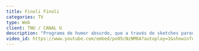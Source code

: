 ```yaml
---
title: Finoli Finoli
categories: TV
type: Web
client: TNU / CANAL U
description: "Programa de humor absurdo, que a través de sketches parodia mucho de lo que sucede en la televisión de los últimos años. Referencias directas: Cha cha cha, Todo por dos pesos, Peter Capusotto y sus videos, Kids in the Hall, Monty Python, Benny hill, Tim and Eric awesome show great Job."
video_id: https://www.youtube.com/embed/po05cNzNM6A?autoplay=1&showinfo=0&width=500&height=280
---
```

